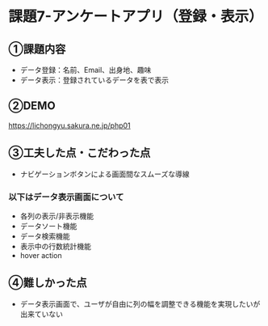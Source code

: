# 課題7-アンケートアプリ（登録・表示）

## ①課題内容
- データ登録：名前、Email、出身地、趣味
- データ表示：登録されているデータを表で表示

## ②DEMO
https://lichongyu.sakura.ne.jp/php01

## ③工夫した点・こだわった点
- ナビゲーションボタンによる画面間なスムーズな導線
### 以下はデータ表示画面について
- 各列の表示/非表示機能
- データソート機能
- データ検索機能
- 表示中の行数統計機能
- hover action

## ④難しかった点
- データ表示画面で、ユーザが自由に列の幅を調整できる機能を実現したいが出来ていない
